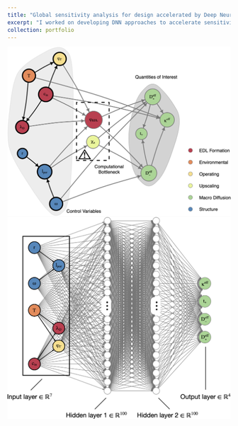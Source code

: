 ```yaml
---
title: "Global sensitivity analysis for design accelerated by Deep Neural Networks (DNNs)"
excerpt: "I worked on developing DNN approaches to accelerate sensitivity studies and uncertainty quantification for design of multiscale systems.<br/><img src='/images/NN.png'>"
collection: portfolio
---
```


<img src='/images/network.png'> <br/><img src='/images/NN.png'>